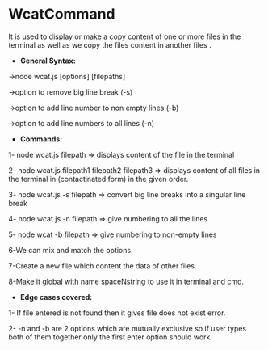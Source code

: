 # WcatCommand

It is used to display or make a copy content of one or more files in the terminal as well as we copy the files content in another files . 

- **General Syntax:**

->node wcat.js [options] [filepaths]

->option to remove big line break (-s)

->option to add line number to non empty lines (-b)

->option to add line numbers to all lines (-n) 


- **Commands:**

1- node wcat.js filepath => displays content of the file in the terminal

2- node wcat.js filepath1 filepath2 filepath3 => displays content of all files in the terminal in (contactinated form) in the given order.

3- node wcat.js -s filepath => convert big line breaks into a singular line break

4- node wcat.js -n filepath => give numbering to all the lines 

5- node wcat -b filepath => give numbering to non-empty lines

6-We can mix and match the options.

7-Create a new file which content the data of other files.

8-Make it global with name spaceNstring to use it in terminal and cmd.


- **Edge cases covered:**

1- If file entered is not found then it gives file does not exist error.

2- -n and -b are 2 options which are mutually exclusive so if user types both of them together only the first enter option should work.
